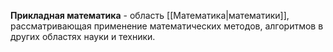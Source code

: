 **Прикладная математика** - область [[Математика|математики]], рассматривающая применение математических методов, алгоритмов в других областях науки и техники.